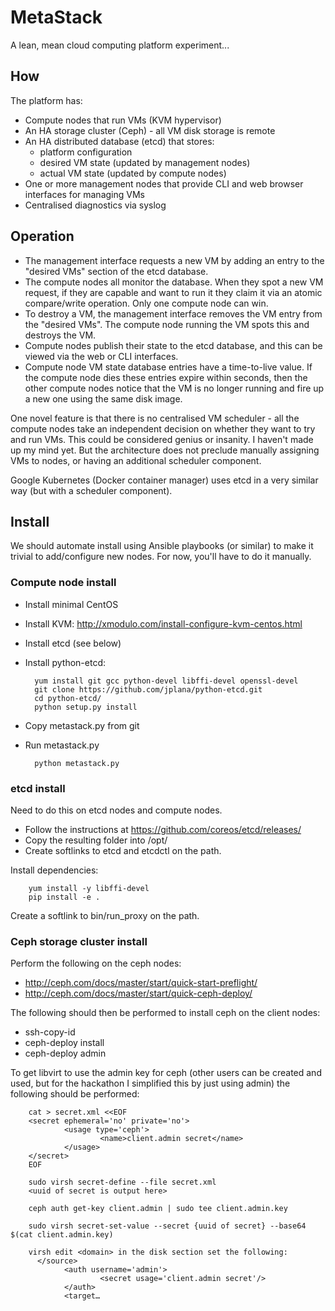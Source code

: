 # MetaStack

A lean, mean cloud computing platform experiment...

## How

The platform has:

- Compute nodes that run VMs (KVM hypervisor)
- An HA storage cluster (Ceph) - all VM disk storage is remote
- An HA distributed database (etcd) that stores:
  - platform configuration
  - desired VM state (updated by management nodes)
  - actual VM state (updated by compute nodes)
- One or more management nodes that provide CLI and web browser
  interfaces for managing VMs
- Centralised diagnostics via syslog

## Operation

- The management interface requests a new VM by adding an entry to
  the "desired VMs" section of the etcd database.
- The compute nodes all monitor the database. When they spot
  a new VM request, if they are capable and want to run it they
  claim it via an atomic compare/write operation. Only one compute
  node can win.
- To destroy a VM, the management interface removes the VM entry
  from the "desired VMs".  The compute node running the VM spots
  this and destroys the VM.
- Compute nodes publish their state to the etcd database, and
  this can be viewed via the web or CLI interfaces.
- Compute node VM state database entries have a time-to-live
  value.  If the compute node dies these entries expire within
  seconds, then the other compute nodes notice that the VM is no
  longer running and fire up a new one using the same disk image.

One novel feature is that there is no centralised VM scheduler - all the compute nodes take an independent decision on whether they want to try and run VMs. This could be considered genius or insanity.  I haven't made up my mind yet.  But the architecture does not preclude manually assigning VMs to nodes, or having an additional scheduler component.

Google Kubernetes (Docker container manager) uses etcd in a very similar way (but with a scheduler component).

## Install

We should automate install using Ansible playbooks (or similar) to make it trivial to add/configure new nodes. For now, you'll have to do it manually.

### Compute node install

- Install minimal CentOS
- Install KVM: http://xmodulo.com/install-configure-kvm-centos.html
- Install etcd (see below)
- Install python-etcd:

        yum install git gcc python-devel libffi-devel openssl-devel
        git clone https://github.com/jplana/python-etcd.git
        cd python-etcd/
        python setup.py install

- Copy metastack.py from git
- Run metastack.py

        python metastack.py

### etcd install

Need to do this on etcd nodes and compute nodes.

- Follow the instructions at https://github.com/coreos/etcd/releases/
- Copy the resulting folder into /opt/
- Create softlinks to etcd and etcdctl on the path.

Install dependencies:

        yum install -y libffi-devel
        pip install -e .

Create a softlink to bin/run_proxy on the path.

### Ceph storage cluster install

Perform the following on the ceph nodes:

- http://ceph.com/docs/master/start/quick-start-preflight/
- http://ceph.com/docs/master/start/quick-ceph-deploy/

The following should then be performed to install ceph on the client nodes:

- ssh-copy-id <client IP>
- ceph-deploy install <client IP>
- ceph-deploy admin <client IP>

To get libvirt to use the admin key for ceph (other users can be created and used,
but for the hackathon I simplified this by just using admin) the following should
be performed:

        cat > secret.xml <<EOF
        <secret ephemeral='no' private='no'>
                <usage type='ceph'>
                        <name>client.admin secret</name>
                </usage>
        </secret>
        EOF

        sudo virsh secret-define --file secret.xml
        <uuid of secret is output here>

        ceph auth get-key client.admin | sudo tee client.admin.key

        sudo virsh secret-set-value --secret {uuid of secret} --base64 $(cat client.admin.key)

        virsh edit <domain> in the disk section set the following:
          </source>
                <auth username='admin'>
                        <secret usage='client.admin secret'/>
                </auth>
                <target…


